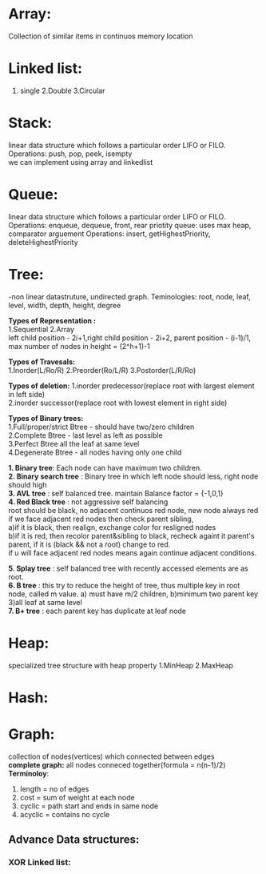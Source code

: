 # Array:
Collection of similar items in continuos memory location

# Linked list:
1. single 2.Double 3.Circular

# Stack:
linear data structure which follows a particular order LIFO or FILO.  
Operations: push, pop, peek, isempty  
we can implement using array and linkedlist

# Queue:
linear data structure which follows a particular order LIFO or FILO. 
Operations: enqueue, dequeue, front, rear
priotity queue: uses max heap, comparator arguement
Operations: insert, getHighestPriority, deleteHighestPriority

# Tree:
-non linear datastruture, undirected graph. Teminologies: root, node, leaf, level, width, depth, height, degree  

**Types of Representation :**   
1.Sequential   2.Array    
left child position - 2i+1,right child position - 2i+2, parent position - (i-1)/1, max number of nodes in height = (2^h+1)-1

**Types of Travesals:**  
1.Inorder(L/Ro/R) 2.Preorder(Ro/L/R) 3.Postorder(L/R/Ro)

**Types of deletion:** 
1.inorder predecessor(replace root with largest element in left side)  
2.inorder successor(replace root with lowest element in right side)  

**Types of Binary trees:**  
1.Full/proper/strict Btree - should have two/zero children  
2.Complete Btree - last level as left as possible  
3.Perfect Btree all the leaf at same level  
4.Degenerate Btree - all nodes having only one child  

**1. Binary tree**: Each node can have maximum two children.  
**2. Binary search tree** : Binary tree in which left node should less, right node should high  
**3. AVL tree** : self balanced tree. maintain Balance factor = {-1,0,1}  
**4. Red Black tree** : not aggressive self balancing   
  root should be black, no adjacent continuos red node, new node always red    
  if we face adjacent red nodes then check parent sibling,    
  a)if it is black, then realign, exchange color for resligned nodes  
  b)if it is red, then recolor parent&sibling to black, recheck againt it parent's parent, if it is (black && not a root) change to red.   
  if u will face adjacent red nodes means again continue adjacent conditions.
       
**5. Splay tree** :  self balanced tree with recently accessed elements are as root.  
**6. B tree** : this try to reduce the height of tree, thus multiple key in root node, called m value.
  a) must have m/2 children, b)minimum two parent key 3)all leaf at same level  
**7. B+ tree** : each parent key has duplicate at leaf node 

# Heap:
specialized tree structure with heap property
1.MinHeap 2.MaxHeap
# Hash:

# Graph:
collection of nodes(vertices) which connected between edges  
**complete graph:** all nodes conneced together(formula = n(n-1)/2)  
**Terminoloy**:
1. length = no of edges
2. cost =  sum of weight at each node
3. cyclic = path start and ends in same node
4. acyclic = contains no cycle


## Advance Data structures:

### XOR Linked list:
### 

